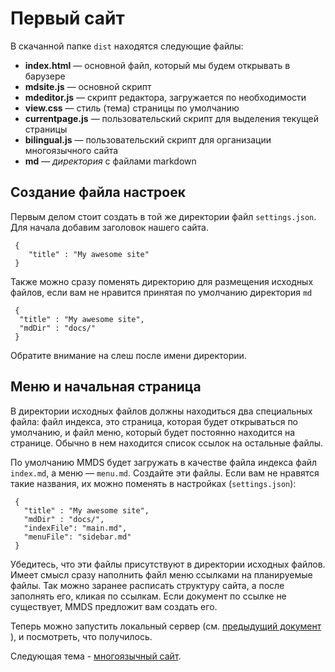 # Первый сайт

В скачанной папке `dist` находятся следующие файлы:
* **index.html** — основной файл, который мы будем открывать в барузере
* **mdsite.js** — основной скрипт
* **mdeditor.js** — скрипт редактора, загружается по необходимости
* **view.css** — стиль (тема) страницы по умолчанию
* **currentpage.js** — пользовательский скрипт для выделения текущей страницы
* **bilingual.js** — пользовательский скрипт для организации многоязычного сайта
* **md** — *директория* с файлами markdown

## Cоздание файла настроек

Первым делом стоит создать в той же директории файл `settings.json`. Для начала  добавим заголовок нашего сайта.

```
 {
    "title" : "My awesome site"
 }
```
Также можно сразу поменять директорию для размещения исходных файлов, если вам не нравится
принятая по умолчанию директория `md`

```
 {
  "title" : "My awesome site",
  "mdDir" : "docs/"
 }
```
Обратите внимание на слеш после имени директории. 


## Меню и начальная страница

В директории исходных файлов должны находиться два специальных файла: файл индекса, это страница, которая будет открываться по умолчанию, и файл меню, который будет постоянно находится на странице. Обычно в нем находится список ссылок на остальные файлы. 

По умолчанию MMDS будет загружать в качестве файла индекса файл `index.md`, а меню — `menu.md`. Создайте эти файлы. Если вам не нравятся такие названия, их можно поменять в настройках (`settings.json`):

```
 {
   "title" : "My awesome site",
   "mdDir" : "docs/",
   "indexFile": "main.md",
   "menuFile": "sidebar.md"
 }
```
Убедитесь, что эти файлы присутствуют в директории исходных файлов. Имеет смысл
сразу наполнить файл меню ссылками на планируемые файлы. Так можно заранее расписать структуру сайта, 
а после заполнять его, кликая по ссылкам. Если документ по ссылке не существует,
MMDS предложит вам создать его.

Теперь можно запустить локальный сервер (см. [ предыдущий документ ](getting_started.ru.md)), и посмотреть,
что получилось.

Следующая тема - [многоязычный сайт](multilanguage_setup.ru.md).
